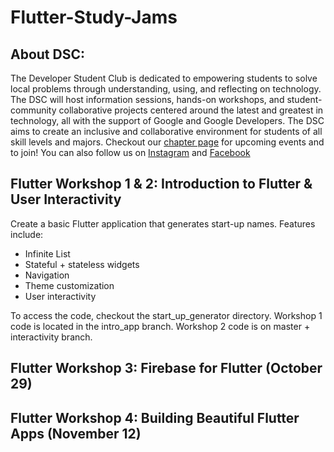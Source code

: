 # Flutter-Study-Jams

## About DSC:
The Developer Student Club is dedicated to empowering students to solve local problems through understanding, using, and reflecting on technology. The DSC will host information sessions, hands-on workshops, and student-community collaborative projects centered around the latest and greatest in technology, all with the support of Google and Google Developers.  The DSC aims to create an inclusive and collaborative environment for students of all skill levels and majors.
Checkout our [chapter page](https://dsc.community.dev/boston-university/) for upcoming events and to join!
You can also follow us on [Instagram](https://www.instagram.com/bostonu_dsc/) and [Facebook](https://www.facebook.com/Boston-University-Developer-Student-Club-104867584693277/)

## Flutter Workshop 1 & 2: Introduction to Flutter & User Interactivity
Create a basic Flutter application that generates start-up names. Features include:
- Infinite List
- Stateful + stateless widgets
- Navigation
- Theme customization
- User interactivity

To access the code, checkout the start_up_generator directory. Workshop 1 code is located in the intro_app branch. Workshop 2 code is on master + interactivity branch.

## Flutter Workshop 3: Firebase for Flutter (October 29)


## Flutter Workshop 4: Building Beautiful Flutter Apps (November 12)

